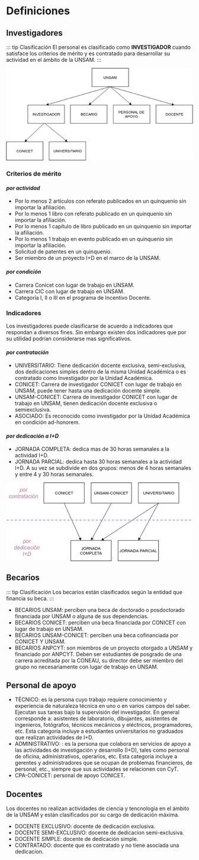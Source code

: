 # Definiciones

## Investigadores

::: tip Clasificación
El personal es clasificado como **INVESTIGADOR** cuando satisface los criterios de mérito y es contratado para desarrollar su actividad en el ámbito de la UNSAM.
:::

![Diagrama Investigadores UNSAM](./InvestigadoresClasificacion.png)

### Criterios de mérito

#### _por actividad_

- Por lo menos 2 artículos con referato publicados en un quinquenio sin importar la afiliación.
- Por lo menos 1 libro con referato publicado en un quinquenio sin importar la afiliación.
- Por lo menos 1 capítulo de libro publicado en un quinquenio sin importar la afiliación.
- Por lo menos 1 trabajo en evento publicado en un quinquenio sin importar la afiliación.
- Solicitud de patentes en un quinquenio.
- Ser miembro de un proyecto I+D en el marco de la UNSAM.

#### _por condición_

- Carrera Conicet con lugar de trabajo en UNSAM.
- Carrera CIC con lugar de trabajo en UNSAM.
- Categoría I, II o III en el programa de Incentivo Docente.

### Indicadores

Los investigadores puede clasificarse de acuerdo a indicadores que respondan a diversos fines. Sin embargo existen dos indicadores que por su utilidad podrían considerarse mas significativos.

#### _por contratación_

- UNIVERSITARIO: Tiene dedicación docente exclusiva, semi-exclusiva, dos dedicaciones simples dentro de la misma Unidad Académica o es contratado como Investigador por la Unidad Académica.
- CONICET: Carrera de investigador CONICET con lugar de trabajo en UNSAM, puede tener hasta una dedicación docente simple.
- UNSAM-CONICET: Carrera de investigador CONICET con lugar de trabajo en UNSAM, tienen dedicación docente exclusiva o semiexclusiva.
- ASOCIADO: Es reconocido como investigador por la Unidad Académica en condición ad-honorem.

#### _por dedicación a I+D_

- JORNADA COMPLETA: dedica mas de 30 horas semanales a la actividad I+D.
- JORNADA PARCIAL: dedica hasta 30 horas semanales a la actividad I+D. A su vez se subdivide en dos grupos: menos de 4 horas semanales y entre 4 y 30 horas semanales.

![Diagrama Investigadores](./InvestigadoresIndicadores.png)

## Becarios

::: tip Clasificación
Los becarios están clasificados según la entidad que financia su beca.
:::

<!-- ![Diagrama Becarios](./diagramaBecarios.png) -->

- BECARIOS UNSAM: perciben una beca de doctorado o posdoctorado financiada por UNSAM o alguna de sus dependencias.
- BECARIOS CONICET: perciben una beca financiada por CONICET con lugar de trabajo en UNSAM.
- BECARIOS UNSAM-CONICET: perciben una beca cofinanciada por CONICET Y UNSAM.
- BECARIOS ANPCYT: son miembros de un proyecto otorgado a UNSAM y financiado por ANPCYT. Deben ser estudiantes de posgrado de una carrera acreditada por la CONEAU, su director debe ser miembro del grupo no necesariamente con lugar de trabajo en UNSAM.

## Personal de apoyo

- TÉCNICO: es la persona cuyo trabajo requiere conocimiento y experiencia de
  naturaleza técnica en uno o en varios campos del saber. Ejecutan sus tareas bajo la
  supervisión del investigador. En general corresponde a: asistentes de laboratorio, dibujantes,
  asistentes de ingenieros, fotógrafos, técnicos mecánicos y eléctricos, programadores, etc.
  Esta categoría incluye a estudiantes universitarios no graduados que realizan actividades de
  I+D.
- ADMINISTRATIVO: : es la persona que colabora en servicios de apoyo a las actividades de
  investigación y desarrollo (I+D), tales como personal de oficina, administrativos, operarios,
  etc. Esta categoría incluye a gerentes y administradores que se ocupan de problemas
  financieros, de personal, etc., siempre que sus actividades se relacionen con CyT.
- CPA-CONICET: personal de apoyo CONICET.

## Docentes

Los docentes no realizan actividades de ciencia y tencnología en el ámbito de la UNSAM y están clasificados por su cargo de dedicación máxima.

- DOCENTE EXCLUSIVO: docente de dedicación exclusiva.
- DOCENTE SEMI-EXCLUSIVO: docente de dedicacion semi-exclusiva.
- DOCENTE SIMPLE: docente de dedicación simple.
- CONTRATADO: docente que es contratado y no tiene asociada una dedicacion.
